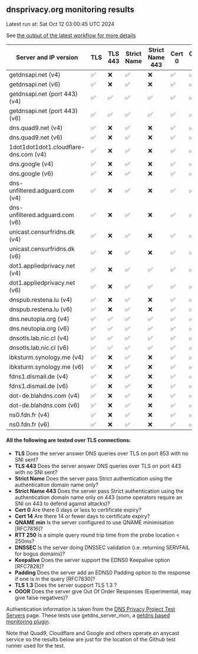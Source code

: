 ## dnsprivacy.org monitoring results
 
Latest run at:  Sat Oct 12 03:00:45 UTC 2024
 
See [the output of the latest workflow for more details](https://github.com/dnsprivacy/dnsprivacy-monitoring/actions/workflows/dnsprivacy-monitoring.yml)

|Server and IP version|TLS|TLS 443| Strict Name| Strict Name 443| Cert 0| Cert 14| QNAME min| RTT 250| DNSSEC| Keepalive| Padding| TLS 1.3| OOOR |
| ---  | --- |---  | ---         |---            | ---   |---     | ---      |---     | ---    |---      | ---    |---     | ---  |
| getdnsapi.net  (v4) |  :white_check_mark:  |  :x:  |  :white_check_mark:  |  :x:  |  :white_check_mark:  |  :white_check_mark:  |  :white_check_mark:  |  :x:  |  :white_check_mark:  |  :white_check_mark:  |  :white_check_mark:  |  :white_check_mark:  |  :white_check_mark:  |
| getdnsapi.net  (v6) |  :white_check_mark:  |  :x:  |  :white_check_mark:  |  :x:  |  :white_check_mark:  |  :white_check_mark:  |  :white_check_mark:  |  :x:  |  :white_check_mark:  |  :white_check_mark:  |  :white_check_mark:  |  :white_check_mark:  |  :white_check_mark:  |
| getdnsapi.net (port 443)  (v4) |  :white_check_mark:  |  :white_check_mark:  |  :white_check_mark:  |  :white_check_mark:  |  :white_check_mark:  |  :white_check_mark:  |  :white_check_mark:  |  :x:  |  :white_check_mark:  |  :white_check_mark:  |  :white_check_mark:  |  :white_check_mark:  |  :white_check_mark:  |
| getdnsapi.net (port 443)  (v6) |  :white_check_mark:  |  :white_check_mark:  |  :white_check_mark:  |  :white_check_mark:  |  :white_check_mark:  |  :white_check_mark:  |  :white_check_mark:  |  :x:  |  :white_check_mark:  |  :white_check_mark:  |  :white_check_mark:  |  :white_check_mark:  |  :white_check_mark:  |
| dns.quad9.net  (v4) |  :white_check_mark:  |  :x:  |  :white_check_mark:  |  :x:  |  :white_check_mark:  |  :white_check_mark:  |  :white_check_mark:  |  :white_check_mark:  |  :white_check_mark:  |  :x:  |  :x:  |  :white_check_mark:  |  :white_check_mark:  |
| dns.quad9.net  (v6) |  :white_check_mark:  |  :x:  |  :white_check_mark:  |  :x:  |  :white_check_mark:  |  :white_check_mark:  |  :white_check_mark:  |  :white_check_mark:  |  :white_check_mark:  |  :x:  |  :x:  |  :white_check_mark:  |  :white_check_mark:  |
| 1dot1dot1dot1.cloudflare-dns.com  (v4) |  :white_check_mark:  |  :x:  |  :white_check_mark:  |  :x:  |  :white_check_mark:  |  :white_check_mark:  |  :white_check_mark:  |  :white_check_mark:  |  :white_check_mark:  |  :x:  |  :white_check_mark:  |  :white_check_mark:  |  :white_check_mark:  |
| dns.google  (v4) |  :white_check_mark:  |  :x:  |  :white_check_mark:  |  :x:  |  :white_check_mark:  |  :white_check_mark:  |  :x:  |  :white_check_mark:  |  :white_check_mark:  |  :x:  |  :white_check_mark:  |  :white_check_mark:  |  :white_check_mark:  |
| dns.google  (v6) |  :white_check_mark:  |  :x:  |  :white_check_mark:  |  :x:  |  :white_check_mark:  |  :white_check_mark:  |  :x:  |  :white_check_mark:  |  :white_check_mark:  |  :x:  |  :white_check_mark:  |  :white_check_mark:  |  :white_check_mark:  |
| dns-unfiltered.adguard.com  (v4) |  :white_check_mark:  |  :x:  |  :white_check_mark:  |  :x:  |  :white_check_mark:  |  :white_check_mark:  |  :x:  |  :white_check_mark:  |  :x:  |  :white_check_mark:  |  :white_check_mark:  |  :white_check_mark:  |  :white_check_mark:  |
| dns-unfiltered.adguard.com  (v6) |  :white_check_mark:  |  :x:  |  :white_check_mark:  |  :x:  |  :white_check_mark:  |  :white_check_mark:  |  :x:  |  :white_check_mark:  |  :x:  |  :white_check_mark:  |  :white_check_mark:  |  :white_check_mark:  |  :white_check_mark:  |
| unicast.censurfridns.dk  (v4) |  :white_check_mark:  |  :x:  |  :white_check_mark:  |  :x:  |  :white_check_mark:  |  :white_check_mark:  |  :white_check_mark:  |  :white_check_mark:  |  :white_check_mark:  |  :white_check_mark:  |  :x:  |  :white_check_mark:  |  :x:  |
| unicast.censurfridns.dk  (v6) |  :white_check_mark:  |  :x:  |  :white_check_mark:  |  :x:  |  :white_check_mark:  |  :white_check_mark:  |  :white_check_mark:  |  :white_check_mark:  |  :white_check_mark:  |  :white_check_mark:  |  :x:  |  :white_check_mark:  |  :x:  |
| dot1.appliedprivacy.net  (v4) |  :white_check_mark:  |  :x:  |  :white_check_mark:  |  :white_check_mark:  |  :white_check_mark:  |  :white_check_mark:  |  :x:  |  :white_check_mark:  |  :white_check_mark:  |  :white_check_mark:  |  :x:  |  :white_check_mark:  |  :x:  |
| dot1.appliedprivacy.net  (v6) |  :white_check_mark:  |  :x:  |  :white_check_mark:  |  :white_check_mark:  |  :white_check_mark:  |  :white_check_mark:  |  :x:  |  :white_check_mark:  |  :white_check_mark:  |  :white_check_mark:  |  :x:  |  :white_check_mark:  |  :x:  |
| dnspub.restena.lu  (v4) |  :white_check_mark:  |  :x:  |  :white_check_mark:  |  :x:  |  :white_check_mark:  |  :white_check_mark:  |  :white_check_mark:  |  :white_check_mark:  |  :white_check_mark:  |  :white_check_mark:  |  :x:  |  :white_check_mark:  |  :x:  |
| dnspub.restena.lu  (v6) |  :white_check_mark:  |  :x:  |  :white_check_mark:  |  :x:  |  :white_check_mark:  |  :white_check_mark:  |  :white_check_mark:  |  :white_check_mark:  |  :white_check_mark:  |  :white_check_mark:  |  :x:  |  :white_check_mark:  |  :x:  |
| dns.neutopia.org  (v4) |  :white_check_mark:  |  :white_check_mark:  |  :white_check_mark:  |  :white_check_mark:  |  :white_check_mark:  |  :white_check_mark:  |  :white_check_mark:  |  :white_check_mark:  |  :white_check_mark:  |  :x:  |  :white_check_mark:  |  :white_check_mark:  |  :white_check_mark:  |
| dns.neutopia.org  (v6) |  :white_check_mark:  |  :white_check_mark:  |  :white_check_mark:  |  :white_check_mark:  |  :white_check_mark:  |  :white_check_mark:  |  :x:  |  :white_check_mark:  |  :white_check_mark:  |  :x:  |  :white_check_mark:  |  :white_check_mark:  |  :white_check_mark:  |
| dnsotls.lab.nic.cl  (v4) |  :white_check_mark:  |  :white_check_mark:  |  :white_check_mark:  |  :white_check_mark:  |  :white_check_mark:  |  :white_check_mark:  |  :white_check_mark:  |  :white_check_mark:  |  :white_check_mark:  |  :white_check_mark:  |  :white_check_mark:  |  :x:  |  :x:  |
| dnsotls.lab.nic.cl  (v6) |  :white_check_mark:  |  :white_check_mark:  |  :white_check_mark:  |  :white_check_mark:  |  :white_check_mark:  |  :white_check_mark:  |  :x:  |  :white_check_mark:  |  :white_check_mark:  |  :white_check_mark:  |  :white_check_mark:  |  :x:  |  :white_check_mark:  |
| ibksturm.synology.me  (v4) |  :white_check_mark:  |  :x:  |  :white_check_mark:  |  :x:  |  :white_check_mark:  |  :white_check_mark:  |  :x:  |  :x:  |  :white_check_mark:  |  :x:  |  :x:  |  :white_check_mark:  |  :x:  |
| ibksturm.synology.me  (v6) |  :white_check_mark:  |  :x:  |  :white_check_mark:  |  :x:  |  :white_check_mark:  |  :white_check_mark:  |  :x:  |  :white_check_mark:  |  :white_check_mark:  |  :x:  |  :x:  |  :white_check_mark:  |  :x:  |
| fdns1.dismail.de  (v4) |  :white_check_mark:  |  :x:  |  :white_check_mark:  |  :x:  |  :white_check_mark:  |  :white_check_mark:  |  :x:  |  :x:  |  :white_check_mark:  |  :x:  |  :x:  |  :white_check_mark:  |  :x:  |
| fdns1.dismail.de  (v6) |  :white_check_mark:  |  :x:  |  :white_check_mark:  |  :x:  |  :white_check_mark:  |  :white_check_mark:  |  :x:  |  :x:  |  :white_check_mark:  |  :x:  |  :x:  |  :white_check_mark:  |  :x:  |
| dot-de.blahdns.com  (v4) |  :white_check_mark:  |  :x:  |  :white_check_mark:  |  :x:  |  :white_check_mark:  |  :white_check_mark:  |  :white_check_mark:  |  :x:  |  :white_check_mark:  |  :x:  |  :x:  |  :white_check_mark:  |  :x:  |
| dot-de.blahdns.com  (v6) |  :white_check_mark:  |  :x:  |  :white_check_mark:  |  :x:  |  :white_check_mark:  |  :white_check_mark:  |  :x:  |  :white_check_mark:  |  :white_check_mark:  |  :x:  |  :x:  |  :white_check_mark:  |  :x:  |
| ns0.fdn.fr  (v4) |  :white_check_mark:  |  :x:  |  :white_check_mark:  |  :x:  |  :white_check_mark:  |  :white_check_mark:  |  :x:  |  :white_check_mark:  |  :white_check_mark:  |  :x:  |  :x:  |  :white_check_mark:  |  :x:  |
| ns0.fdn.fr  (v6) |  :white_check_mark:  |  :x:  |  :white_check_mark:  |  :x:  |  :white_check_mark:  |  :white_check_mark:  |  :x:  |  :white_check_mark:  |  :white_check_mark:  |  :x:  |  :x:  |  :white_check_mark:  |  :x:  |
####  All the following are tested over TLS connections:

 * **TLS** Does the server answer DNS queries over TLS on port 853 with no SNI sent?
 * **TLS 443** Does the server answer DNS queries over TLS on port 443 with no SNI sent?
 * **Strict Name** Does the server pass Strict authentication using the authentication domain name only?
 * **Strict Name 443** Does the server pass Strict authentication using the authentication domain name only on 443 (some operators require an SNI on 443 to defend against attacks)?
 * **Cert 0** Are there 0 days or less to certificate expiry?
 * **Cert 14** Are there 14 or fewer days to certificate expiry?
 * **QNAME min** Is the server configured to use QNAME minimisation [RFC7816]?
 * **RTT 250** Is a simple query round trip time from the probe location < 250ms?
 * **DNSSEC** Is the server doing DNSSEC validation (i.e. returning SERVFAIL for bogus domains)?
 * **Keepalive** Does the server support the EDNS0 Keepalive option [RFC7828]?
 * **Padding** Does the server add an EDNS0 Padding option to the response if one is in the query [RFC7830]?
 * **TLS 1.3** Does the server support TLS 1.3 ?
 * **OOOR** Does the server give Out Of Order Responses (Experimental, may give false negatives)?

Authentication information is taken from the [DNS Privacy Project Test Servers](https://dnsprivacy.org/wiki/display/DP/DNS+Privacy+Test+Servers) page. These tests use getdns_server_mon, a [getdns based monitoring plugin](https://github.com/getdnsapi/getdns/tree/develop/src/tools).

Note that Quad9, Cloudflare and Google and others operate an anycast service so the results below are just for the location of the Github test runner used for the test.

